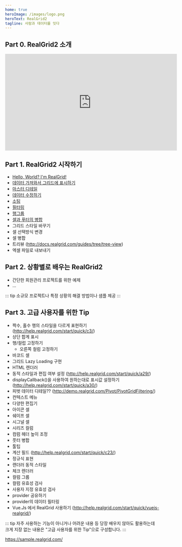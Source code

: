 ```yaml
---
home: true
heroImage: /images/logo.png
heroText: RealGrid2
tagline: 사람과 데이터를 잇다
---
```



## Part 0. RealGrid2 소개

<iframe width="560" height="315" src="https://www.youtube.com/embed/lW8lE-sb6t0" frameborder="0" allow="accelerometer; autoplay; clipboard-write; encrypted-media; gyroscope; picture-in-picture" allowfullscreen></iframe>


## Part 1. RealGrid2 시작하기

- [Hello, World? I'm RealGrid!](/part-1/01)
- [데이터 가져와서 그리드에 표시하기](/part-1/02)
- [마스터 디테일](/part-1/03)
- [데이터 수정하기](/part-1/04)
- [소팅](/part-1/05)
- [필터링](/part-1/06)
- [행그룹](/part-1/07)
- [셀과 푸터의 병합](/part-1/08)
- 그리드 스타일 바꾸기
- 셀 선택방식 변경
- 셀 병합
- 트리뷰 (http://docs.realgrid.com/guides/tree/tree-view)
- 엑셀 파일로 내보내기


## Part 2. 상황별로 배우는 RealGrid2

- 간단한 회원관리 프로젝트를 위한 예제
- ...

::: tip
소규모 프로젝트나 특정 상황의 해결 방법이나 샘플 제공
:::


## Part 3. 고급 사용자를 위한 Tip

- 짝수, 홀수 행의 스타일을 다르게 표현하기 (http://help.realgrid.com/start/quick/c3/)
- 상단 합계 표시
- 행/컬럽 고정하기
  - 오른쪽 컬럼 고정하기
- 바코드 셀
- 그리드 Lazy Loading 구현
- HTML 렌더러
- 동적 스타일과 편집 여부 설정 (http://help.realgrid.com/start/quick/a29/)
- displayCallback()을 사용하여 원하는대로 표시값 설정하기 (http://help.realgrid.com/start/quick/a30/)
- 피벗 데이터 디테일?? (http://demo.realgrid.com/Pivot/PivotGridFiltering/)
- 컨텍스트 메뉴
- 다양한 편집기
- 아이콘 셀
- 쉐이프 셀
- 시그널 셀
- 시리즈 컬럼
- 컴럼 헤더 높이 조정
- 풋터 병합
- 툴팁
- 계산 필드 (http://help.realgrid.com/start/quick/c23/)
- 정규식 표현
- 랜더러 동적 스타일
- 체크 렌더러
- 컬럼 그룹
- 컬럼 유효성 검사
- 사용자 지정 유효성 검사
- provider 공유하기
- provider의 데이터 필터링
- Vue.Js 에서 RealGrid 사용하기 (http://help.realgrid.com/start/quick/vuejs-realgrid/)

::: tip
자주 사용하는 기능이 아니거나 어려운 내용 등 당장 배우지 않아도 활용하는데 크게 지장 없는 내용은 "고급 사용자를 위한 Tip"으로 구성합니다.
:::

https://sample.realgrid.com/
